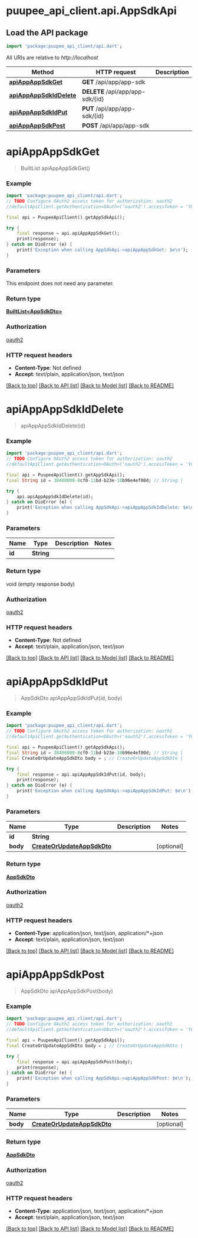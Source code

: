 # puupee_api_client.api.AppSdkApi

## Load the API package
```dart
import 'package:puupee_api_client/api.dart';
```

All URIs are relative to *http://localhost*

Method | HTTP request | Description
------------- | ------------- | -------------
[**apiAppAppSdkGet**](AppSdkApi.md#apiappappsdkget) | **GET** /api/app/app-sdk | 
[**apiAppAppSdkIdDelete**](AppSdkApi.md#apiappappsdkiddelete) | **DELETE** /api/app/app-sdk/{id} | 
[**apiAppAppSdkIdPut**](AppSdkApi.md#apiappappsdkidput) | **PUT** /api/app/app-sdk/{id} | 
[**apiAppAppSdkPost**](AppSdkApi.md#apiappappsdkpost) | **POST** /api/app/app-sdk | 


# **apiAppAppSdkGet**
> BuiltList<AppSdkDto> apiAppAppSdkGet()



### Example
```dart
import 'package:puupee_api_client/api.dart';
// TODO Configure OAuth2 access token for authorization: oauth2
//defaultApiClient.getAuthentication<OAuth>('oauth2').accessToken = 'YOUR_ACCESS_TOKEN';

final api = PuupeeApiClient().getAppSdkApi();

try {
    final response = api.apiAppAppSdkGet();
    print(response);
} catch on DioError (e) {
    print('Exception when calling AppSdkApi->apiAppAppSdkGet: $e\n');
}
```

### Parameters
This endpoint does not need any parameter.

### Return type

[**BuiltList&lt;AppSdkDto&gt;**](AppSdkDto.md)

### Authorization

[oauth2](../README.md#oauth2)

### HTTP request headers

 - **Content-Type**: Not defined
 - **Accept**: text/plain, application/json, text/json

[[Back to top]](#) [[Back to API list]](../README.md#documentation-for-api-endpoints) [[Back to Model list]](../README.md#documentation-for-models) [[Back to README]](../README.md)

# **apiAppAppSdkIdDelete**
> apiAppAppSdkIdDelete(id)



### Example
```dart
import 'package:puupee_api_client/api.dart';
// TODO Configure OAuth2 access token for authorization: oauth2
//defaultApiClient.getAuthentication<OAuth>('oauth2').accessToken = 'YOUR_ACCESS_TOKEN';

final api = PuupeeApiClient().getAppSdkApi();
final String id = 38400000-8cf0-11bd-b23e-10b96e4ef00d; // String | 

try {
    api.apiAppAppSdkIdDelete(id);
} catch on DioError (e) {
    print('Exception when calling AppSdkApi->apiAppAppSdkIdDelete: $e\n');
}
```

### Parameters

Name | Type | Description  | Notes
------------- | ------------- | ------------- | -------------
 **id** | **String**|  | 

### Return type

void (empty response body)

### Authorization

[oauth2](../README.md#oauth2)

### HTTP request headers

 - **Content-Type**: Not defined
 - **Accept**: text/plain, application/json, text/json

[[Back to top]](#) [[Back to API list]](../README.md#documentation-for-api-endpoints) [[Back to Model list]](../README.md#documentation-for-models) [[Back to README]](../README.md)

# **apiAppAppSdkIdPut**
> AppSdkDto apiAppAppSdkIdPut(id, body)



### Example
```dart
import 'package:puupee_api_client/api.dart';
// TODO Configure OAuth2 access token for authorization: oauth2
//defaultApiClient.getAuthentication<OAuth>('oauth2').accessToken = 'YOUR_ACCESS_TOKEN';

final api = PuupeeApiClient().getAppSdkApi();
final String id = 38400000-8cf0-11bd-b23e-10b96e4ef00d; // String | 
final CreateOrUpdateAppSdkDto body = ; // CreateOrUpdateAppSdkDto | 

try {
    final response = api.apiAppAppSdkIdPut(id, body);
    print(response);
} catch on DioError (e) {
    print('Exception when calling AppSdkApi->apiAppAppSdkIdPut: $e\n');
}
```

### Parameters

Name | Type | Description  | Notes
------------- | ------------- | ------------- | -------------
 **id** | **String**|  | 
 **body** | [**CreateOrUpdateAppSdkDto**](CreateOrUpdateAppSdkDto.md)|  | [optional] 

### Return type

[**AppSdkDto**](AppSdkDto.md)

### Authorization

[oauth2](../README.md#oauth2)

### HTTP request headers

 - **Content-Type**: application/json, text/json, application/*+json
 - **Accept**: text/plain, application/json, text/json

[[Back to top]](#) [[Back to API list]](../README.md#documentation-for-api-endpoints) [[Back to Model list]](../README.md#documentation-for-models) [[Back to README]](../README.md)

# **apiAppAppSdkPost**
> AppSdkDto apiAppAppSdkPost(body)



### Example
```dart
import 'package:puupee_api_client/api.dart';
// TODO Configure OAuth2 access token for authorization: oauth2
//defaultApiClient.getAuthentication<OAuth>('oauth2').accessToken = 'YOUR_ACCESS_TOKEN';

final api = PuupeeApiClient().getAppSdkApi();
final CreateOrUpdateAppSdkDto body = ; // CreateOrUpdateAppSdkDto | 

try {
    final response = api.apiAppAppSdkPost(body);
    print(response);
} catch on DioError (e) {
    print('Exception when calling AppSdkApi->apiAppAppSdkPost: $e\n');
}
```

### Parameters

Name | Type | Description  | Notes
------------- | ------------- | ------------- | -------------
 **body** | [**CreateOrUpdateAppSdkDto**](CreateOrUpdateAppSdkDto.md)|  | [optional] 

### Return type

[**AppSdkDto**](AppSdkDto.md)

### Authorization

[oauth2](../README.md#oauth2)

### HTTP request headers

 - **Content-Type**: application/json, text/json, application/*+json
 - **Accept**: text/plain, application/json, text/json

[[Back to top]](#) [[Back to API list]](../README.md#documentation-for-api-endpoints) [[Back to Model list]](../README.md#documentation-for-models) [[Back to README]](../README.md)

